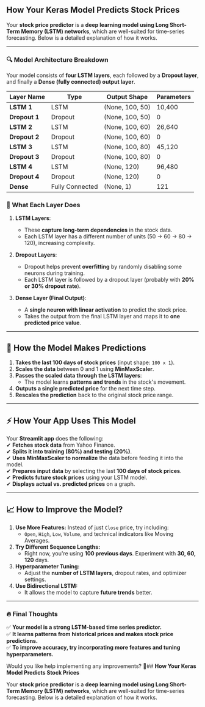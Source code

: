 ## **How Your Keras Model Predicts Stock Prices**  

Your **stock price predictor** is a **deep learning model using Long Short-Term Memory (LSTM) networks**, which are well-suited for time-series forecasting. Below is a detailed explanation of how it works.  

---

### **🔍 Model Architecture Breakdown**  
Your model consists of **four LSTM layers**, each followed by a **Dropout layer**, and finally a **Dense (fully connected) output layer**.

| **Layer Name** | **Type**  | **Output Shape** | **Parameters** |
|--------------|-----------|----------------|--------------|
| **LSTM 1**   | LSTM      | (None, 100, 50)  | 10,400   |
| **Dropout 1** | Dropout   | (None, 100, 50)  | 0       |
| **LSTM 2**   | LSTM      | (None, 100, 60)  | 26,640   |
| **Dropout 2** | Dropout   | (None, 100, 60)  | 0       |
| **LSTM 3**   | LSTM      | (None, 100, 80)  | 45,120   |
| **Dropout 3** | Dropout   | (None, 100, 80)  | 0       |
| **LSTM 4**   | LSTM      | (None, 120)    | 96,480   |
| **Dropout 4** | Dropout   | (None, 120)    | 0       |
| **Dense**    | Fully Connected | (None, 1)      | 121     |

### **📌 What Each Layer Does**
1. **LSTM Layers**:  
   - These **capture long-term dependencies** in the stock data.  
   - Each LSTM layer has a different number of units (50 → 60 → 80 → 120), increasing complexity.  
   
2. **Dropout Layers**:  
   - Dropout helps prevent **overfitting** by randomly disabling some neurons during training.  
   - Each LSTM layer is followed by a dropout layer (probably with **20% or 30% dropout rate**).  

3. **Dense Layer (Final Output)**:  
   - A **single neuron with linear activation** to predict the stock price.  
   - Takes the output from the final LSTM layer and maps it to **one predicted price value**.  

---

## **🧠 How the Model Makes Predictions**
1. **Takes the last 100 days of stock prices** (input shape: `100 x 1`).  
2. **Scales the data** between 0 and 1 using **MinMaxScaler**.  
3. **Passes the scaled data through the LSTM layers**:  
   - The model learns **patterns and trends** in the stock's movement.  
4. **Outputs a single predicted price** for the next time step.  
5. **Rescales the prediction** back to the original stock price range.  

---

## **⚡️ How Your App Uses This Model**
Your **Streamlit app** does the following:  
✔ **Fetches stock data** from Yahoo Finance.  
✔ **Splits it into training (80%) and testing (20%)**.  
✔ **Uses MinMaxScaler to normalize** the data before feeding it into the model.  
✔ **Prepares input data** by selecting the last **100 days of stock prices**.  
✔ **Predicts future stock prices** using your LSTM model.  
✔ **Displays actual vs. predicted prices** on a graph.  

---

## **📈 How to Improve the Model?**
1. **Use More Features:** Instead of just `Close` price, try including:  
   - `Open`, `High`, `Low`, `Volume`, and technical indicators like Moving Averages.  
2. **Try Different Sequence Lengths:**  
   - Right now, you're using **100 previous days**. Experiment with **30, 60, 120** days.  
3. **Hyperparameter Tuning:**  
   - Adjust the **number of LSTM layers**, dropout rates, and optimizer settings.  
4. **Use Bidirectional LSTM:**  
   - It allows the model to capture **future trends** better.  

---

### **🔥 Final Thoughts**
✅ **Your model is a strong LSTM-based time series predictor.**  
✅ **It learns patterns from historical prices and makes stock price predictions.**  
✅ **To improve accuracy, try incorporating more features and tuning hyperparameters.**  

Would you like help implementing any improvements? 🚀## **How Your Keras Model Predicts Stock Prices**  

Your **stock price predictor** is a **deep learning model using Long Short-Term Memory (LSTM) networks**, which are well-suited for time-series forecasting. Below is a detailed explanation of how it works.  
